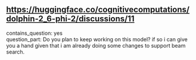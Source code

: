## https://huggingface.co/cognitivecomputations/dolphin-2_6-phi-2/discussions/11

contains_question: yes  
question_part: Do you plan to keep working on this model? if so i can give you a hand given that i am already doing some changes to support beam search.